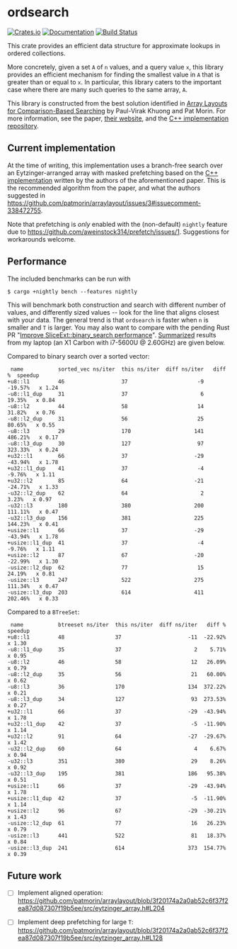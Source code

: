 # ordsearch

[![Crates.io](https://img.shields.io/crates/v/ordsearch.svg)](https://crates.io/crates/ordsearch)
[![Documentation](https://docs.rs/ordsearch/badge.svg)](https://docs.rs/ordsearch/)
[![Build Status](https://travis-ci.org/jonhoo/ordsearch.svg?branch=master)](https://travis-ci.org/jonhoo/ordsearch)

This crate provides an efficient data structure for approximate lookups in ordered collections.

More concretely, given a set `A` of `n` values, and a query value `x`, this library provides an
efficient mechanism for finding the smallest value in `A` that is greater than or equal to `x`.
In particular, this library caters to the important case where there are many such queries to
the same array, `A`.

This library is constructed from the best solution identified in [Array Layouts for
Comparison-Based Searching](https://arxiv.org/abs/1509.05053) by Paul-Virak Khuong and Pat
Morin. For more information, see the paper, [their
website](http://cglab.ca/~morin/misc/arraylayout-v2/), and the [C++ implementation
repository](https://github.com/patmorin/arraylayout).

## Current implementation

At the time of writing, this implementation uses a branch-free search over an
Eytzinger-arranged array with masked prefetching based on the [C++
implementation](https://github.com/patmorin/arraylayout/blob/3f20174a2a0ab52c6f37f2ea87d087307f19b5ee/src/eytzinger_array.h#L253)
written by the authors of the aforementioned paper. This is the recommended algorithm from the
paper, and what the authors suggested in
https://github.com/patmorin/arraylayout/issues/3#issuecomment-338472755.

Note that prefetching is *only* enabled with the (non-default) `nightly` feature due to
https://github.com/aweinstock314/prefetch/issues/1. Suggestions for workarounds welcome.

## Performance

The included benchmarks can be run with

```console,ignore
$ cargo +nightly bench --features nightly
```

This will benchmark both construction and search with different number of values, and
differently sized values -- look for the line that aligns closest with your data. The general
trend is that `ordsearch` is faster when `n` is smaller and `T` is larger. You may also want to
compare with the pending Rust PR "[Improve SliceExt::binary_search
performance](https://github.com/rust-lang/rust/pull/45333)".
[Summarized](https://github.com/BurntSushi/cargo-benchcmp) results from my laptop (an X1 Carbon
with i7-5600U @ 2.60GHz) are given below.

Compared to binary search over a sorted vector:

```diff,ignore
 name           sorted_vec ns/iter  this ns/iter  diff ns/iter   diff %  speedup
+u8::l1         46                  37                      -9  -19.57%   x 1.24
-u8::l1_dup     31                  37                       6   19.35%   x 0.84
-u8::l2         44                  58                      14   31.82%   x 0.76
-u8::l2_dup     31                  56                      25   80.65%   x 0.55
-u8::l3         29                  170                    141  486.21%   x 0.17
-u8::l3_dup     30                  127                     97  323.33%   x 0.24
+u32::l1        66                  37                     -29  -43.94%   x 1.78
+u32::l1_dup    41                  37                      -4   -9.76%   x 1.11
+u32::l2        85                  64                     -21  -24.71%   x 1.33
-u32::l2_dup    62                  64                       2    3.23%   x 0.97
-u32::l3        180                 380                    200  111.11%   x 0.47
-u32::l3_dup    156                 381                    225  144.23%   x 0.41
+usize::l1      66                  37                     -29  -43.94%   x 1.78
+usize::l1_dup  41                  37                      -4   -9.76%   x 1.11
+usize::l2      87                  67                     -20  -22.99%   x 1.30
-usize::l2_dup  62                  77                      15   24.19%   x 0.81
-usize::l3      247                 522                    275  111.34%   x 0.47
-usize::l3_dup  203                 614                    411  202.46%   x 0.33
```

Compared to a `BTreeSet`:

```diff,ignore
 name           btreeset ns/iter  this ns/iter  diff ns/iter   diff %  speedup
+u8::l1         48                37                     -11  -22.92%   x 1.30
-u8::l1_dup     35                37                       2    5.71%   x 0.95
-u8::l2         46                58                      12   26.09%   x 0.79
-u8::l2_dup     35                56                      21   60.00%   x 0.62
-u8::l3         36                170                    134  372.22%   x 0.21
-u8::l3_dup     34                127                     93  273.53%   x 0.27
+u32::l1        66                37                     -29  -43.94%   x 1.78
+u32::l1_dup    42                37                      -5  -11.90%   x 1.14
+u32::l2        91                64                     -27  -29.67%   x 1.42
-u32::l2_dup    60                64                       4    6.67%   x 0.94
-u32::l3        351               380                     29    8.26%   x 0.92
-u32::l3_dup    195               381                    186   95.38%   x 0.51
+usize::l1      66                37                     -29  -43.94%   x 1.78
+usize::l1_dup  42                37                      -5  -11.90%   x 1.14
+usize::l2      96                67                     -29  -30.21%   x 1.43
-usize::l2_dup  61                77                      16   26.23%   x 0.79
-usize::l3      441               522                     81   18.37%   x 0.84
-usize::l3_dup  241               614                    373  154.77%   x 0.39
```

## Future work

 - [ ] Implement aligned operation: https://github.com/patmorin/arraylayout/blob/3f20174a2a0ab52c6f37f2ea87d087307f19b5ee/src/eytzinger_array.h#L204
 - [ ] Implement deep prefetching for large `T`: https://github.com/patmorin/arraylayout/blob/3f20174a2a0ab52c6f37f2ea87d087307f19b5ee/src/eytzinger_array.h#L128

